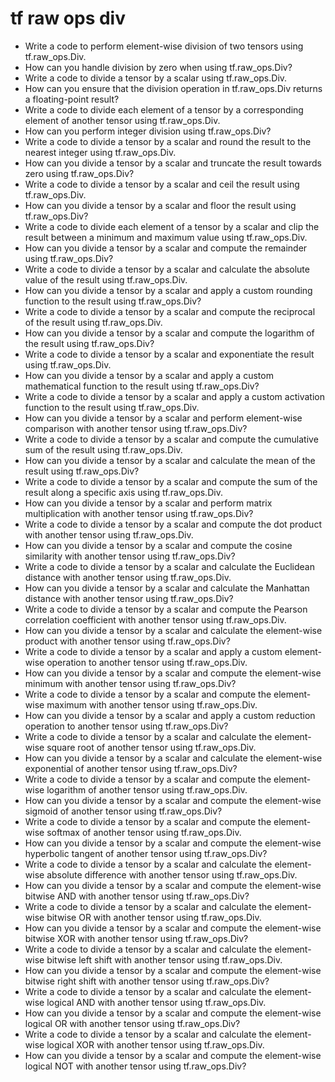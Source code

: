 # tf raw ops div

- Write a code to perform element-wise division of two tensors using tf.raw_ops.Div.
- How can you handle division by zero when using tf.raw_ops.Div?
- Write a code to divide a tensor by a scalar using tf.raw_ops.Div.
- How can you ensure that the division operation in tf.raw_ops.Div returns a floating-point result?
- Write a code to divide each element of a tensor by a corresponding element of another tensor using tf.raw_ops.Div.
- How can you perform integer division using tf.raw_ops.Div?
- Write a code to divide a tensor by a scalar and round the result to the nearest integer using tf.raw_ops.Div.
- How can you divide a tensor by a scalar and truncate the result towards zero using tf.raw_ops.Div?
- Write a code to divide a tensor by a scalar and ceil the result using tf.raw_ops.Div.
- How can you divide a tensor by a scalar and floor the result using tf.raw_ops.Div?
- Write a code to divide each element of a tensor by a scalar and clip the result between a minimum and maximum value using tf.raw_ops.Div.
- How can you divide a tensor by a scalar and compute the remainder using tf.raw_ops.Div?
- Write a code to divide a tensor by a scalar and calculate the absolute value of the result using tf.raw_ops.Div.
- How can you divide a tensor by a scalar and apply a custom rounding function to the result using tf.raw_ops.Div?
- Write a code to divide a tensor by a scalar and compute the reciprocal of the result using tf.raw_ops.Div.
- How can you divide a tensor by a scalar and compute the logarithm of the result using tf.raw_ops.Div?
- Write a code to divide a tensor by a scalar and exponentiate the result using tf.raw_ops.Div.
- How can you divide a tensor by a scalar and apply a custom mathematical function to the result using tf.raw_ops.Div?
- Write a code to divide a tensor by a scalar and apply a custom activation function to the result using tf.raw_ops.Div.
- How can you divide a tensor by a scalar and perform element-wise comparison with another tensor using tf.raw_ops.Div?
- Write a code to divide a tensor by a scalar and compute the cumulative sum of the result using tf.raw_ops.Div.
- How can you divide a tensor by a scalar and calculate the mean of the result using tf.raw_ops.Div?
- Write a code to divide a tensor by a scalar and compute the sum of the result along a specific axis using tf.raw_ops.Div.
- How can you divide a tensor by a scalar and perform matrix multiplication with another tensor using tf.raw_ops.Div?
- Write a code to divide a tensor by a scalar and compute the dot product with another tensor using tf.raw_ops.Div.
- How can you divide a tensor by a scalar and compute the cosine similarity with another tensor using tf.raw_ops.Div?
- Write a code to divide a tensor by a scalar and calculate the Euclidean distance with another tensor using tf.raw_ops.Div.
- How can you divide a tensor by a scalar and calculate the Manhattan distance with another tensor using tf.raw_ops.Div?
- Write a code to divide a tensor by a scalar and compute the Pearson correlation coefficient with another tensor using tf.raw_ops.Div.
- How can you divide a tensor by a scalar and calculate the element-wise product with another tensor using tf.raw_ops.Div?
- Write a code to divide a tensor by a scalar and apply a custom element-wise operation to another tensor using tf.raw_ops.Div.
- How can you divide a tensor by a scalar and compute the element-wise minimum with another tensor using tf.raw_ops.Div?
- Write a code to divide a tensor by a scalar and compute the element-wise maximum with another tensor using tf.raw_ops.Div.
- How can you divide a tensor by a scalar and apply a custom reduction operation to another tensor using tf.raw_ops.Div?
- Write a code to divide a tensor by a scalar and calculate the element-wise square root of another tensor using tf.raw_ops.Div.
- How can you divide a tensor by a scalar and calculate the element-wise exponential of another tensor using tf.raw_ops.Div?
- Write a code to divide a tensor by a scalar and compute the element-wise logarithm of another tensor using tf.raw_ops.Div.
- How can you divide a tensor by a scalar and compute the element-wise sigmoid of another tensor using tf.raw_ops.Div?
- Write a code to divide a tensor by a scalar and compute the element-wise softmax of another tensor using tf.raw_ops.Div.
- How can you divide a tensor by a scalar and compute the element-wise hyperbolic tangent of another tensor using tf.raw_ops.Div?
- Write a code to divide a tensor by a scalar and calculate the element-wise absolute difference with another tensor using tf.raw_ops.Div.
- How can you divide a tensor by a scalar and compute the element-wise bitwise AND with another tensor using tf.raw_ops.Div?
- Write a code to divide a tensor by a scalar and calculate the element-wise bitwise OR with another tensor using tf.raw_ops.Div.
- How can you divide a tensor by a scalar and compute the element-wise bitwise XOR with another tensor using tf.raw_ops.Div?
- Write a code to divide a tensor by a scalar and calculate the element-wise bitwise left shift with another tensor using tf.raw_ops.Div.
- How can you divide a tensor by a scalar and compute the element-wise bitwise right shift with another tensor using tf.raw_ops.Div?
- Write a code to divide a tensor by a scalar and calculate the element-wise logical AND with another tensor using tf.raw_ops.Div.
- How can you divide a tensor by a scalar and compute the element-wise logical OR with another tensor using tf.raw_ops.Div?
- Write a code to divide a tensor by a scalar and calculate the element-wise logical XOR with another tensor using tf.raw_ops.Div.
- How can you divide a tensor by a scalar and compute the element-wise logical NOT with another tensor using tf.raw_ops.Div?